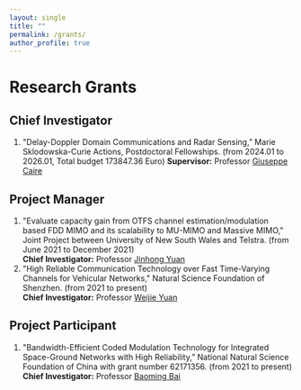 ```yaml
---
layout: single
title: ""
permalink: /grants/
author_profile: true
---
```


# <i class="fa fa-square-o fa-stack-2x"></i> Research Grants

## Chief Investigator ##
  1. "Delay-Doppler Domain Communications and Radar Sensing,” Marie Sklodowska-Curie Actions, Postdoctoral Fellowships. (from 2024.01 to 2026.01, Total budget 173847.36 Euro) 
  **Supervisor:** Professor [Giuseppe Caire](https://www.tu.berlin/commit) 
  
## Project Manager ##
  1. "Evaluate capacity gain from OTFS channel estimation/modulation based FDD MIMO and its scalability to MU-MIMO and Massive MIMO," Joint Project between University of New South Wales and Telstra. (from June 2021 to December 2021)  
  **Chief Investigator:** Professor [Jinhong Yuan](https://www.unsw.edu.au/staff/jinhong-yuan) 
  1. "High Reliable Communication Technology over Fast Time-Varying Channels for Vehicular Networks," Natural Science Foundation of Shenzhen. (from 2021 to present)  
  **Chief Investigator:** Professor [Weijie Yuan](https://sites.google.com/view/weijie-yuan/home) 


## Project Participant ##
  1. "Bandwidth-Efficient Coded Modulation Technology for Integrated Space-Ground Networks with High Reliability,” National Natural Science Foundation of China with grant number 62171356. (from 2021 to present)  
  **Chief Investigator:** Professor [Baoming Bai](https://web.xidian.edu.cn/bmbai/index.html) 
